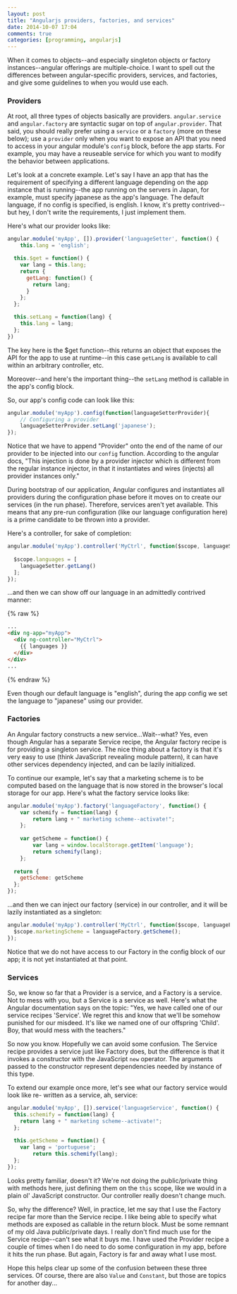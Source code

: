 ```yaml
---
layout: post
title: "Angularjs providers, factories, and services"
date: 2014-10-07 17:04
comments: true
categories: [programming, angularjs]
---
```

When it comes to objects--and especially singleton objects or factory instances--angular 
offerings are multiple-choice. I want to spell out the differences between
angular-specific providers, services, and factories, and give some guidelines to
when you would use each.

<!-- more -->

### Providers
At root, all three types of objects basically are providers. `angular.service` and 
`angular.factory` are syntactic sugar on top of `angular.provider`. That said, you
should really prefer using a `service` or a `factory` (more on these below); use
a `provider` only when you want to expose an API that you need to access in your
angular module's `config` block, before the app starts. For example, you may
have a reuseable service for which you want to modify the behavior between
applications.

Let's look at a concrete example. Let's say I have an app that has the requirement
of specifying a different language depending on the app instance that is
running--the app running on the servers in Japan, for example, must specify
japanese as the app's language. The default language, if no config is
specified, is english. I know, it's pretty contrived--but hey, I don't write
the requirements, I just implement them.

Here's what our provider looks like:

``` js
angular.module('myApp', []).provider('languageSetter', function() {
	this.lang = 'english';

  this.$get = function() {
    var lang = this.lang;
    return {
      getLang: function() {
        return lang;
      }
    };
  };

  this.setLang = function(lang) {
    this.lang = lang;
  };
})
```

The key here is the $get function--this returns an object that exposes the
API for the app to use at runtime--in this case `getLang` is available to
call within an arbitrary controller, etc.

Moreover--and here's the important thing--the `setLang` method is callable 
in the app's config block.

So, our app's config code can look like this:

``` js
angular.module('myApp').config(function(languageSetterProvider){
	// Configuring a provider
	languageSetterProvider.setLang('japanese');
});
```

Notice that we have to append "Provider" onto the end of the name of our provider
to be injected into our `config` function. According to the angular docs, "This 
injection is done by a provider injector which is different from the regular instance 
injector, in that it instantiates and wires (injects) all provider instances only."

During bootstrap of our application, Angular configures and instantiates all providers 
during the configuration phase before it moves on to create our services (in the run phase). 
Therefore, services aren't yet available. This means that any pre-run configuration
(like our language configuration here) is a prime candidate to be thrown into a provider.

Here's a controller, for sake of completion:

``` js
angular.module('myApp').controller('MyCtrl', function($scope, languageSetter) {
    
  $scope.languages = [
    languageSetter.getLang()
  ];
});
```

...and then we can show off our language in an admittedly contrived manner:

{% raw %}
``` html
...
<div ng-app="myApp">
  <div ng-controller="MyCtrl">
    {{ languages }}
  </div>
</div>
...
```
{% endraw %}

Even though our default language is "english", during the app config we set the
language to "japanese" using our provider.

### Factories
An Angular factory constructs a new service...Wait--what? Yes, even though Angular has
a separate Service recipe, the Angular factory recipe is for providing a singleton
service. The nice thing about a factory is that it's very easy to use (think JavaScript
revealing module pattern), it can have other services dependency injected, and can
be lazily initialized.

To continue our example, let's say that a marketing scheme is to be computed based on
the language that is now stored in the browser's local storage for our app. Here's what
the factory service looks like:

``` js
angular.module('myApp').factory('languageFactory', function() {
	var schemify = function(lang) {
		return lang + " marketing scheme--activate!";
	};
	
	var getScheme = function() {
		var lang = window.localStorage.getItem('language');
		return schemify(lang);
	};
	
  return {
    getScheme: getScheme
  };
});
```

...and then we can inject our factory (service) in our controller, and it will be
lazily instantiated as a singleton:

``` js
angular.module('myApp').controller('MyCtrl', function($scope, languageFactory) {    
  $scope.marketingScheme = languageFactory.getScheme();
});
```

Notice that we do not have access to our Factory in the config block of our app; it is
not yet instantiated at that point.

### Services
So, we know so far that a Provider is a service, and a Factory is a service. Not to
mess with you, but a Service is a service as well. Here's what the Angular documentation
says on the topic: "Yes, we have called one of our service recipes 'Service'. We regret 
this and know that we'll be somehow punished for our misdeed. It's like we named one of 
our offspring 'Child'. Boy, that would mess with the teachers."

So now you know. Hopefully we can avoid some confusion. The Service recipe provides a
service just like Factory does, but the difference is that it invokes a constructor with
the JavaScript `new` operator. The arguments passed to the constructor represent 
dependencies needed by instance of this type.

To extend our example once more, let's see what our factory service would look like re-
written as a service, ah, service:

``` js
angular.module('myApp', []).service('languageService', function() {
  this.schemify = function(lang) {
    return lang + " marketing scheme--activate!";
  };
  
  this.getScheme = function() {
    var lang = 'portuguese';
		return this.schemify(lang);
  };
});
```

Looks pretty familiar, doesn't it? We're not doing the public/private thing with methods
here, just defining them on the `this` scope, like we would in a plain ol' JavaScript
constructor. Our controller really doesn't change much.

So, why the difference? Well, in practice, let me say that I use the Factory recipe far
more than the Service recipe. I like being able to specify what methods are exposed as
callable in the return block. Must be some remnant of my old Java public/private days.
I really don't find much use for the Service recipe--can't see what it buys me. I have
used the Provider recipe a couple of times when I do need to do some configuration in 
my app, before it hits the run phase. But again, Factory is far and away what I use most.

Hope this helps clear up some of the confusion between these three services. Of course,
there are also `Value` and `Constant`, but those are topics for another day...